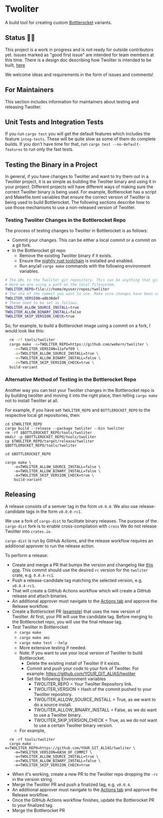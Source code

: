 # Twoliter

A build tool for creating custom [Bottlerocket] variants.

[Bottlerocket]: https://github.com/bottlerocket-os/bottlerocket

## Status 🚧👷

This project is a work in progress and is not ready for outside contributors yet.
Issues marked as "good first issue" are intended for team members at this time.
There is a design doc describing how Twoliter is intended to be built, [here]

We welcome ideas and requirements in the form of issues and comments!

[here]: docs/design/README.md

## For Maintainers

This section includes information for maintainers about testing and releasing Twoliter.

## Unit Tests and Integration Tests

If you run `cargo test` you will get the default features which includes the feature `integ-tests`.
These will be quite slow as some of them do complete builds.
If you don't have time for that, run `cargo test --no-default-features` to run only the fast tests.

## Testing the Binary in a Project

In general, if you have changes to Twoliter and want to try them out in a Twoliter project, it is as simple as building the Twoliter binary and using it in your project.
Different projects will have different ways of making sure the correct Twoliter binary is being used.
For example, Bottlerocket has a script and Makefile.toml variables that ensure the correct version of Twoliter is being used to build Bottlerocket.
The following sections describe how to use those mechanisms to use a non-released version of Twoliter.

### Testing Twoliter Changes in the Bottlerocket Repo

The process of testing changes to Twoliter in Bottlerocket is as follows:
- Commit your changes. This can be either a local commit or a commit on a git fork.
- In the Bottlerocket git repo
  - Remove the existing Twoliter binary if it exists.
  - Ensure the [nightly rust toolchain] is installed and enabled.
  - Run any/all `cargo make` commands with the following environment
    variables.

[nightly rust toolchain]: https://rust-lang.github.io/rustup/concepts/channels.html#working-with-nightly-rust

```sh
# The URL to the Twoliter git repository. This can be anything that git remote add would accept.
# Here we are using a path on the local filesystem.
TWOLITER_REPO=file:///home/myuser/repos/twoliter
# The sha of the commit you want to use. Make sure changes have been committed!
TWOLITER_VERSION=a8b30def
# These need to be set as follows.
TWOLITER_ALLOW_SOURCE_INSTALL=true
TWOLITER_ALLOW_BINARY_INSTALL=false
TWOLITER_SKIP_VERSION_CHECK=true
```

So, for example, to build a Bottlerocket image using a commit on a fork, I would look like this:

```sh
  rm -rf tools/twoliter
  cargo make -e=TWOLITER_REPO=https://github.com/webern/twoliter \
    -e=TWOLITER_VERSION=11afef09 \
    -e=TWOLITER_ALLOW_SOURCE_INSTALL=true \
    -e=TWOLITER_ALLOW_BINARY_INSTALL=false \
    -e=TWOLITER_SKIP_VERSION_CHECK=true \
  build-variant
```

### Alternative Method of Testing in the Bottlerocket Repo

Another way you can test your Twoliter changes in the Bottlerocket repo is by building twoliter and
moving it into the right place, then telling `cargo make` not to install Twoliter at all.

For example, if you have set `TWOLITER_REPO` and `BOTTLEROCKET_REPO` to the respective local git repositories, then:

```shell
cd $TWOLITER_REPO
cargo build --release --package twoliter --bin twoliter
rm -rf $BOTTLEROCKET_REPO/tools/twoliter
mkdir -p $BOTTLEROCKET_REPO/tools/twoliter
cp $TWOLITER_REPO/target/release/twoliter $BOTTLEROCKET_REPO/tools/twoliter

cd $BOTTLEROCKET_REPO

cargo make \
    -e=TWOLITER_ALLOW_SOURCE_INSTALL=false \
    -e=TWOLITER_ALLOW_BINARY_INSTALL=false \
    -e=TWOLITER_SKIP_VERSION_CHECK=true \
    build-variant
```

## Releasing

A release consists of a semver tag in the form `v0.0.0`.
We also use release-candidate tags in the form `v0.0.0-rc1`.

We use a fork of `cargo-dist` to facilitate binary releases.
The purpose of the `cargo-dist` fork is to enable cross-compilation with `cross`
We do not release Twoliter into `crates.io`.

`cargo-dist` is run by GitHub Actions, and the release workflow requires an additional approver to run the release action.

To perform a release:

- Create and merge a PR that bumps the version and changelog like [this one].
  This commit should use the desired `rc` version for the `twoliter` crate, e.g. `0.0.4-rc1`.
- Push a release-candidate tag matching the selected version, e.g. `v0.0.4-rc1`.
- That will create a GitHub Actions workflow which will create a GitHub release and attach binaries.
- An additional approver must navigate to the [Actions tab] and approve the Release workflow.
- Create a Bottlerocket PR ([example]) that uses the new version of Twoliter.
  At first, your PR will use the candidate tag.
  Before merging to the Bottlerocket repo, you will use the final release tag.
- Test Twoliter in Bottlerocket
  - `cargo make`
  - `cargo make ami`
  - `cargo make test --help`
  - More extensive testing if needed.
  - Note: If you want to use your local version of Twoliter to build Bottlerocket.
    - Delete the existing install of Twoliter if it exists.
    - Commit and push your code to your fork of Twoliter. For example: https://github.com/YOUR_GIT_ALIAS/twoliter
    - Set the following Environment variables
      - TWOLITER_REPO = Your Twoliter Repository link.
      - TWOLITER_VERSION = Hash of the commit pushed to your Twoliter repository.
      - TWOLITER_ALLOW_SOURCE_INSTALL = True, as we want to do a source install.
      - TWOLITER_ALLOW_BINARY_INSTALL = False, as we do want to use a Twoliter binary.
      - TWOLITER_SKIP_VERSION_CHECK = True, as we do not want to use a certain Twoliter binary version.
  - For example,
```
  rm -rf tools/twoliter
  cargo make -e=TWOLITER_REPO=https://github.com/YOUR_GIT_ALIAS/twoliter \
    -e=TWOLITER_VERSION=HASH_OF_COMMIT \
    -e=TWOLITER_ALLOW_SOURCE_INSTALL=true \
    -e=TWOLITER_ALLOW_BINARY_INSTALL=false \
    -e=TWOLITER_SKIP_VERSION_CHECK=true
```
- When it's working, create a new PR to the Twoliter repo dropping the `-rc` in the version string.
- Merge the Twoliter PR and push a finalized tag, e.g. `v0.0.4`.
- An additional approver must navigate to the [Actions tab] and approve the Release workflow.
- Once the GitHub Actions workflow finishes, update the Bottlerocket PR to your finalized tag.
- Merge the Bottlerocket PR

[this one]: https://github.com/bottlerocket-os/twoliter/pull/91
[example]: https://github.com/bottlerocket-os/bottlerocket/pull/3480
[Actions tab]: https://github.com/bottlerocket-os/twoliter/actions
